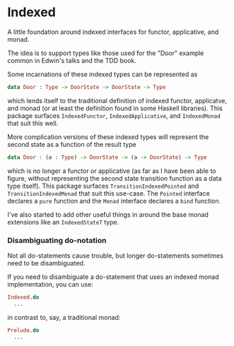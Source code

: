 
# Indexed
A little foundation around indexed interfaces for functor, applicative, and monad.

The idea is to support types like those used for the "Door" example common in Edwin's talks and the TDD book.

Some incarnations of these indexed types can be represented as
```idris
data Door : Type -> DoorState -> DoorState -> Type
```
which lends itself to the traditional definition of indexed functor, applicatve, and monad (or at least the definition found in some Haskell libraries). This package surfaces `IndexedFunctor`, `IndexedApplicative`, and `IndexedMonad` that suit this well.

More complication versions of these indexed types will represent the second state as a function of the result type
```idris
data Door : (a : Type) -> DoorState -> (a -> DoorState) -> Type
```
which is no longer a functor or applicative (as far as I have been able to figure, without representing the second state transition function as a data type itself). This package surfaces `TransitionIndexedPointed` and `TransitionIndexedMonad` that suit this use-case. The `Pointed` interface declares a `pure` function and the `Monad` interface declares a `bind` function.

I've also started to add other useful things in around the base monad extensions like an `IndexedStateT` type.

### Disambiguating do-notation
Not all do-statements cause trouble, but longer do-statements sometimes need to be disambiguated.

If you need to disambiguate a do-statement that uses an indexed monad implementation, you can use:
```idris
Indexed.do
  ...
```
in contrast to, say, a traditional monad:
```idris
Prelude.do
  ...
```
